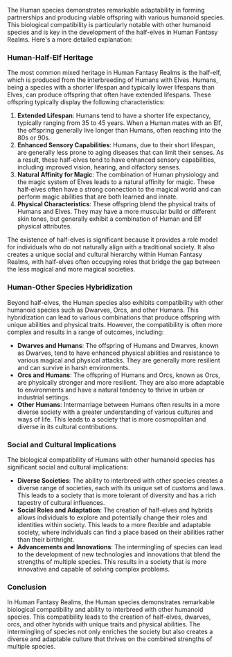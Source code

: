 The Human species demonstrates remarkable adaptability in forming partnerships and producing viable offspring with various humanoid species. This biological compatibility is particularly notable with other humanoid species and is key in the development of the half-elves in Human Fantasy Realms. Here's a more detailed explanation:

### Human-Half-Elf Heritage

The most common mixed heritage in Human Fantasy Realms is the half-elf, which is produced from the interbreeding of Humans with Elves. Humans, being a species with a shorter lifespan and typically lower lifespans than Elves, can produce offspring that often have extended lifespans. These offspring typically display the following characteristics:
1. **Extended Lifespan**: Humans tend to have a shorter life expectancy, typically ranging from 35 to 45 years. When a Human mates with an Elf, the offspring generally live longer than Humans, often reaching into the 80s or 90s.
2. **Enhanced Sensory Capabilities**: Humans, due to their short lifespan, are generally less prone to aging diseases that can limit their senses. As a result, these half-elves tend to have enhanced sensory capabilities, including improved vision, hearing, and olfactory senses.
3. **Natural Affinity for Magic**: The combination of Human physiology and the magic system of Elves leads to a natural affinity for magic. These half-elves often have a strong connection to the magical world and can perform magic abilities that are both learned and innate.
4. **Physical Characteristics**: These offspring blend the physical traits of Humans and Elves. They may have a more muscular build or different skin tones, but generally exhibit a combination of Human and Elf physical attributes.

The existence of half-elves is significant because it provides a role model for individuals who do not naturally align with a traditional society. It also creates a unique social and cultural hierarchy within Human Fantasy Realms, with half-elves often occupying roles that bridge the gap between the less magical and more magical societies.

### Human-Other Species Hybridization

Beyond half-elves, the Human species also exhibits compatibility with other humanoid species such as Dwarves, Orcs, and other Humans. This hybridization can lead to various combinations that produce offspring with unique abilities and physical traits. However, the compatibility is often more complex and results in a range of outcomes, including:

- **Dwarves and Humans**: The offspring of Humans and Dwarves, known as Dwarves, tend to have enhanced physical abilities and resistance to various magical and physical attacks. They are generally more resilient and can survive in harsh environments.
- **Orcs and Humans**: The offspring of Humans and Orcs, known as Orcs, are physically stronger and more resilient. They are also more adaptable to environments and have a natural tendency to thrive in urban or industrial settings.
- **Other Humans**: Intermarriage between Humans often results in a more diverse society with a greater understanding of various cultures and ways of life. This leads to a society that is more cosmopolitan and diverse in its cultural contributions.

### Social and Cultural Implications

The biological compatibility of Humans with other humanoid species has significant social and cultural implications:
- **Diverse Societies**: The ability to interbreed with other species creates a diverse range of societies, each with its unique set of customs and laws. This leads to a society that is more tolerant of diversity and has a rich tapestry of cultural influences.
- **Social Roles and Adaptation**: The creation of half-elves and hybrids allows individuals to explore and potentially change their roles and identities within society. This leads to a more flexible and adaptable society, where individuals can find a place based on their abilities rather than their birthright.
- **Advancements and Innovations**: The intermingling of species can lead to the development of new technologies and innovations that blend the strengths of multiple species. This results in a society that is more innovative and capable of solving complex problems.

### Conclusion

In Human Fantasy Realms, the Human species demonstrates remarkable biological compatibility and ability to interbreed with other humanoid species. This compatibility leads to the creation of half-elves, dwarves, orcs, and other hybrids with unique traits and physical abilities. The intermingling of species not only enriches the society but also creates a diverse and adaptable culture that thrives on the combined strengths of multiple species.